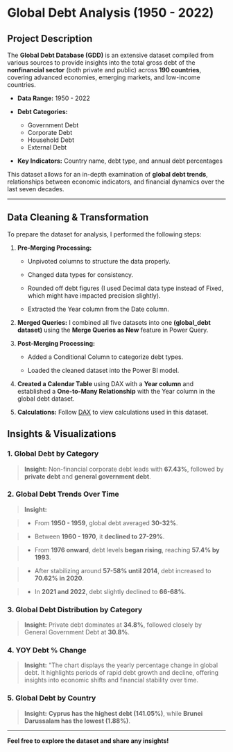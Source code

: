 
# **Global Debt Analysis (1950 - 2022)**

## **Project Description**

The **Global Debt Database (GDD)** is an extensive dataset compiled from various sources to provide insights into the total gross debt of the **nonfinancial sector** (both private and public) across **190 countries**, covering advanced economies, emerging markets, and low-income countries.

- **Data Range:** 1950 - 2022
  
- **Debt Categories:**
  - Government Debt
  - Corporate Debt
  - Household Debt
  - External Debt
    
- **Key Indicators:** Country name, debt type, and annual debt percentages

This dataset allows for an in-depth examination of **global debt trends**, relationships between economic indicators, and financial dynamics over the last seven decades.

---

## Data Cleaning & Transformation

To prepare the dataset for analysis, I performed the following steps:

1. **Pre-Merging Processing:**

   - Unpivoted columns to structure the data properly.

   - Changed data types for consistency.

   - Rounded off debt figures (I used Decimal data type instead of Fixed, which might have impacted precision slightly).

   - Extracted the Year column from the Date column.


2. **Merged Queries:** I combined all five datasets into one **(global\_debt dataset)** using the **Merge Queries as New** feature in Power Query.
   

3. **Post-Merging Processing:**

   - Added a Conditional Column to categorize debt types.

   - Loaded the cleaned dataset into the Power BI model.

4. **Created a Calendar Table** using DAX with a **Year column** and established a **One-to-Many Relationship** with the Year column in the global debt dataset.

5. **Calculations:** Follow [DAX](https://github.com/OlanikeCJ/Global_Debt_Analysis/commit/6263a3b3a4826e79c392809097271b551e9891b7) to view calculations used in this dataset.

## **Insights & Visualizations**

### **1. Global Debt by Category**

> **Insight:** Non-financial corporate debt leads with **67.43%**, followed by **private debt** and **general government debt**.


### **2. Global Debt Trends Over Time**

> **Insight:**

  > - From **1950 - 1959**, global debt averaged **30-32%**.

  > - Between **1960 - 1970**, it **declined to 27-29%**.

  > - From **1976 onward**, debt levels **began rising**, reaching **57.4% by 1993**.

  > - After stabilizing around **57-58% until 2014**, debt increased to **70.62% in 2020**.

  > - In **2021 and 2022**, debt slightly declined to **66-68%**.


### **3. Global Debt Distribution by Category**

> **Insight:** Private debt dominates at **34.8%**, followed closely by General Government Debt at **30.8%**.


### **4. YOY Debt % Change**

> **Insight:** "The chart displays the yearly percentage change in global debt. It highlights periods of rapid debt growth and decline, offering insights into economic shifts and financial stability over time. 


### **5. Global Debt by Country**

> **Insight:** **Cyprus has the highest debt (141.05%)**, while **Brunei Darussalam has the lowest (1.88%)**.

---


**Feel free to explore the dataset and share any insights!** 



